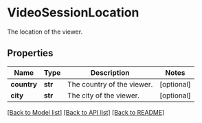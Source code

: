 # VideoSessionLocation

The location of the viewer.
## Properties
Name | Type | Description | Notes
------------ | ------------- | ------------- | -------------
**country** | **str** | The country of the viewer. | [optional] 
**city** | **str** | The city of the viewer. | [optional] 

[[Back to Model list]](../README.md#documentation-for-models) [[Back to API list]](../README.md#documentation-for-api-endpoints) [[Back to README]](../README.md)


